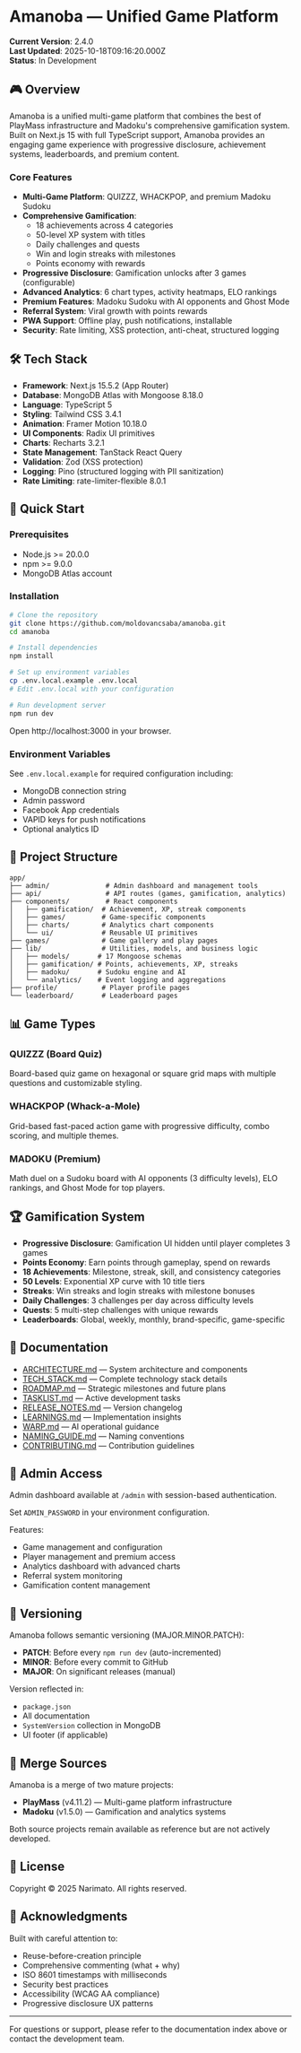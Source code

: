 # Amanoba — Unified Game Platform

**Current Version**: 2.4.0  
**Last Updated**: 2025-10-18T09:16:20.000Z  
**Status**: In Development

## 🎮 Overview

Amanoba is a unified multi-game platform that combines the best of PlayMass infrastructure and Madoku's comprehensive gamification system. Built on Next.js 15 with full TypeScript support, Amanoba provides an engaging game experience with progressive disclosure, achievement systems, leaderboards, and premium content.

### Core Features

- **Multi-Game Platform**: QUIZZZ, WHACKPOP, and premium Madoku Sudoku
- **Comprehensive Gamification**:
  - 18 achievements across 4 categories
  - 50-level XP system with titles
  - Daily challenges and quests
  - Win and login streaks with milestones
  - Points economy with rewards
- **Progressive Disclosure**: Gamification unlocks after 3 games (configurable)
- **Advanced Analytics**: 6 chart types, activity heatmaps, ELO rankings
- **Premium Features**: Madoku Sudoku with AI opponents and Ghost Mode
- **Referral System**: Viral growth with points rewards
- **PWA Support**: Offline play, push notifications, installable
- **Security**: Rate limiting, XSS protection, anti-cheat, structured logging

## 🛠️ Tech Stack

- **Framework**: Next.js 15.5.2 (App Router)
- **Database**: MongoDB Atlas with Mongoose 8.18.0
- **Language**: TypeScript 5
- **Styling**: Tailwind CSS 3.4.1
- **Animation**: Framer Motion 10.18.0
- **UI Components**: Radix UI primitives
- **Charts**: Recharts 3.2.1
- **State Management**: TanStack React Query
- **Validation**: Zod (XSS protection)
- **Logging**: Pino (structured logging with PII sanitization)
- **Rate Limiting**: rate-limiter-flexible 8.0.1

## 🚀 Quick Start

### Prerequisites

- Node.js >= 20.0.0
- npm >= 9.0.0
- MongoDB Atlas account

### Installation

```bash
# Clone the repository
git clone https://github.com/moldovancsaba/amanoba.git
cd amanoba

# Install dependencies
npm install

# Set up environment variables
cp .env.local.example .env.local
# Edit .env.local with your configuration

# Run development server
npm run dev
```

Open http://localhost:3000 in your browser.

### Environment Variables

See `.env.local.example` for required configuration including:
- MongoDB connection string
- Admin password
- Facebook App credentials
- VAPID keys for push notifications
- Optional analytics ID

## 📁 Project Structure

```
app/
├── admin/              # Admin dashboard and management tools
├── api/                # API routes (games, gamification, analytics)
├── components/         # React components
│   ├── gamification/  # Achievement, XP, streak components
│   ├── games/         # Game-specific components
│   ├── charts/        # Analytics chart components
│   └── ui/            # Reusable UI primitives
├── games/             # Game gallery and play pages
├── lib/               # Utilities, models, and business logic
│   ├── models/       # 17 Mongoose schemas
│   ├── gamification/ # Points, achievements, XP, streaks
│   ├── madoku/       # Sudoku engine and AI
│   └── analytics/    # Event logging and aggregations
├── profile/           # Player profile pages
└── leaderboard/       # Leaderboard pages
```

## 📊 Game Types

### QUIZZZ (Board Quiz)
Board-based quiz game on hexagonal or square grid maps with multiple questions and customizable styling.

### WHACKPOP (Whack-a-Mole)
Grid-based fast-paced action game with progressive difficulty, combo scoring, and multiple themes.

### MADOKU (Premium)
Math duel on a Sudoku board with AI opponents (3 difficulty levels), ELO rankings, and Ghost Mode for top players.

## 🏆 Gamification System

- **Progressive Disclosure**: Gamification UI hidden until player completes 3 games
- **Points Economy**: Earn points through gameplay, spend on rewards
- **18 Achievements**: Milestone, streak, skill, and consistency categories
- **50 Levels**: Exponential XP curve with 10 title tiers
- **Streaks**: Win streaks and login streaks with milestone bonuses
- **Daily Challenges**: 3 challenges per day across difficulty levels
- **Quests**: 5 multi-step challenges with unique rewards
- **Leaderboards**: Global, weekly, monthly, brand-specific, game-specific

## 📖 Documentation

- [ARCHITECTURE.md](./ARCHITECTURE.md) — System architecture and components
- [TECH_STACK.md](./TECH_STACK.md) — Complete technology stack details
- [ROADMAP.md](./ROADMAP.md) — Strategic milestones and future plans
- [TASKLIST.md](./TASKLIST.md) — Active development tasks
- [RELEASE_NOTES.md](./RELEASE_NOTES.md) — Version changelog
- [LEARNINGS.md](./LEARNINGS.md) — Implementation insights
- [WARP.md](./WARP.md) — AI operational guidance
- [NAMING_GUIDE.md](./NAMING_GUIDE.md) — Naming conventions
- [CONTRIBUTING.md](./CONTRIBUTING.md) — Contribution guidelines

## 🔐 Admin Access

Admin dashboard available at `/admin` with session-based authentication.

Set `ADMIN_PASSWORD` in your environment configuration.

Features:
- Game management and configuration
- Player management and premium access
- Analytics dashboard with advanced charts
- Referral system monitoring
- Gamification content management

## 🔄 Versioning

Amanoba follows semantic versioning (MAJOR.MINOR.PATCH):
- **PATCH**: Before every `npm run dev` (auto-incremented)
- **MINOR**: Before every commit to GitHub
- **MAJOR**: On significant releases (manual)

Version reflected in:
- `package.json`
- All documentation
- `SystemVersion` collection in MongoDB
- UI footer (if applicable)

## 🤝 Merge Sources

Amanoba is a merge of two mature projects:
- **PlayMass** (v4.11.2) — Multi-game platform infrastructure
- **Madoku** (v1.5.0) — Gamification and analytics systems

Both source projects remain available as reference but are not actively developed.

## 📝 License

Copyright © 2025 Narimato. All rights reserved.

## 🙏 Acknowledgments

Built with careful attention to:
- Reuse-before-creation principle
- Comprehensive commenting (what + why)
- ISO 8601 timestamps with milliseconds
- Security best practices
- Accessibility (WCAG AA compliance)
- Progressive disclosure UX patterns

---

For questions or support, please refer to the documentation index above or contact the development team.

